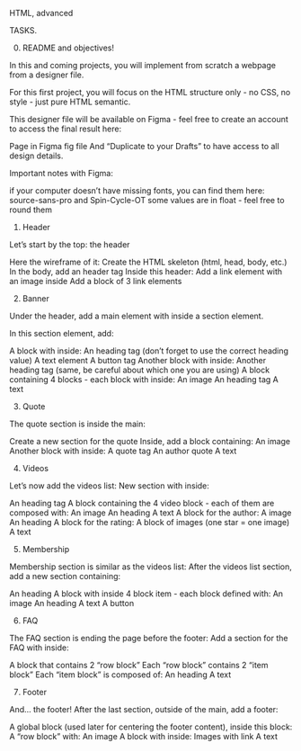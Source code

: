 HTML, advanced

TASKS.

0. README and objectives!

In this and coming projects, you will implement from scratch a webpage from a designer file.

For this first project, you will focus on the HTML structure only - no CSS, no style - just pure HTML semantic.

This designer file will be available on Figma - feel free to create an account to access the final result here:

Page in Figma
fig file
And “Duplicate to your Drafts” to have access to all design details.

Important notes with Figma:

if your computer doesn’t have missing fonts, you can find them here: source-sans-pro and Spin-Cycle-OT
some values are in float - feel free to round them

1. Header

Let’s start by the top: the header

Here the wireframe of it:
Create the HTML skeleton (html, head, body, etc.)
In the body, add an header tag
Inside this header:
Add a link element with an image inside
Add a block of 3 link elements

2. Banner

Under the header, add a main element with inside a section element.

In this section element, add:

A block with inside:
An heading tag (don’t forget to use the correct heading value)
A text element
A button tag
Another block with inside:
Another heading tag (same, be careful about which one you are using)
A block containing 4 blocks - each block with inside:
An image
An heading tag
A text

3. Quote

The quote section is inside the main:

Create a new section for the quote
Inside, add a block containing:
An image
Another block with inside:
A quote tag
An author quote
A text

4. Videos

Let’s now add the videos list:
New section with inside:

An heading tag
A block containing the 4 video block - each of them are composed with:
An image
An heading
A text
A block for the author:
A image
An heading
A block for the rating:
A block of images (one star = one image)
A text

5. Membership

Membership section is similar as the videos list:
After the videos list section, add a new section containing:

An heading
A block with inside 4 block item - each block defined with:
An image
An heading
A text
A button

6. FAQ

The FAQ section is ending the page before the footer:
Add a section for the FAQ with inside:

A block that contains 2 “row block”
Each “row block” contains 2 “item block”
Each “item block” is composed of:
An heading
A text

7. Footer

And… the footer!
After the last section, outside of the main, add a footer:

A global block (used later for centering the footer content), inside this block:
A “row block” with:
An image
A block with inside:
Images with link
A text
